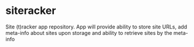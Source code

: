# siteracker
Site (t)racker app repository. App will provide ability to store site URLs, add meta-info about sites upon storage and ability to retrieve sites by the meta-info
